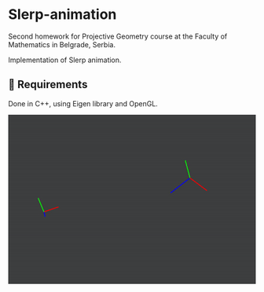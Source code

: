 # Slerp-animation
Second homework for Projective Geometry course at the Faculty of Mathematics in Belgrade, Serbia.

Implementation of Slerp animation.

## :floppy_disk: Requirements
Done in C++, using Eigen library and OpenGL.

![](slerp.gif)
